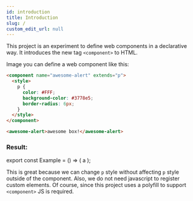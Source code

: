 ```yaml
---
id: introduction
title: Introduction
slug: /
custom_edit_url: null
---
```


This project is an experiment to define web components in a declarative way.
It introduces the new tag `<component>` to HTML.

Image you can define a web component like this:
```html
<component name="awesome-alert" extends="p">
  <style>
    p {
      color: #FFF;
      background-color: #3778e5;
      border-radius: 6px;
    }
  </style>
</component>

<awesome-alert>awesome box!</awesome-alert>
```

### Result:

export const Example = () => (
  <span>
    <component name="awesome-alert" extends="p">
      <style>
      </style>
    </component>
    <awesome-alert>a</awesome-alert>
  </span>
);

<Example />

This is great because we can change `p` style without affecting `p` style outside of the component.
Also, we do not need javascript to register custom elements. Of course, since this project uses
a polyfill to support `<component>` JS is required.
